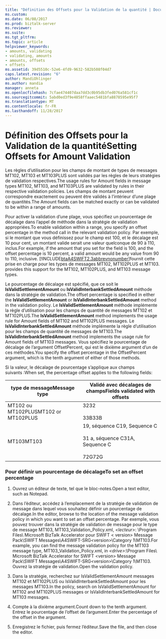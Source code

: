 ```yaml
---
title: "Définition des Offsets pour la Validation de la quantité | Documents Microsoft"
ms.custom: 
ms.date: 06/08/2017
ms.prod: biztalk-server
ms.reviewer: 
ms.suite: 
ms.tgt_pltfrm: 
ms.topic: article
helpviewer_keywords:
- amounts, validating
- validating, amounts
- amounts, offsets
- offsets
ms.assetid: 39d5510c-52e6-4fd9-9632-582b508f04d7
caps.latest.revision: "6"
author: MandiOhlinger
ms.author: mandia
manager: anneta
ms.openlocfilehash: 7cfae474407daa7dd3c0b95db3fed076a581cf1c
ms.sourcegitcommit: 5abd0ed3f9e4858ffaaec5481bfa8878595e95f7
ms.translationtype: MT
ms.contentlocale: fr-FR
ms.lasthandoff: 11/28/2017
---
```

# <a name="setting-offsets-for-amount-validation"></a><span data-ttu-id="505f0-102">Définition des Offsets pour la Validation de la quantité</span><span class="sxs-lookup"><span data-stu-id="505f0-102">Setting Offsets for Amount Validation</span></span>
<span data-ttu-id="505f0-103">Les règles d’utilisation pour les champs de montant de types de messages MT102, MT103 et MT103PLUS sont validés par les règles de leurs stratégies de validation respectives.</span><span class="sxs-lookup"><span data-stu-id="505f0-103">The usage rules for Amount fields in message types MT102, MT103, and MT103PLUS are validated by rules in their respective validation policies.</span></span> <span data-ttu-id="505f0-104">Les champs de montant peuvent correspondre exactement ou peuvent être validés à l’intérieur d’une plage de quantités.</span><span class="sxs-lookup"><span data-stu-id="505f0-104">The Amount fields can be matched exactly or can be validated to be within a range of amounts.</span></span>  
  
 <span data-ttu-id="505f0-105">Pour activer la validation d’une plage, vous spécifiez un pourcentage de décalage dans l’appel de méthode dans la stratégie de validation appropriées.</span><span class="sxs-lookup"><span data-stu-id="505f0-105">To enable validation within a range, you specify an offset percentage in the method call in the relevant validation policy.</span></span> <span data-ttu-id="505f0-106">Par exemple, si le montant que vous définissez pour le champ est 100, et le décalage est 10 pour cent, un montant valide serait une valeur quelconque de 90 à 110, inclus.</span><span class="sxs-lookup"><span data-stu-id="505f0-106">For example, if the amount that you set for the field is 100, and the offset percentage is 10 percent, a valid amount would be any value from 90 to 110, inclusive.</span></span> [!INCLUDE[btaA4SWIFT2.3abbrevnonumber](../../includes/btaa4swift2-3abbrevnonumber-md.md)]<span data-ttu-id="505f0-107">fournit cette prise en charge pour les types de messages MT102, MT102PLUS et MT103.</span><span class="sxs-lookup"><span data-stu-id="505f0-107"> provides this support for the MT102, MT102PLUS, and MT103 message types.</span></span>  
  
 <span data-ttu-id="505f0-108">Le pourcentage de décalage est spécifié, que ce soit le **IsValidSettlementAmount** ou **IsValidInterbankSettledAmount** méthode dans la stratégie de validation.</span><span class="sxs-lookup"><span data-stu-id="505f0-108">The offset percentage is specified in either the **IsValidSettlementAmount** or **IsValidInterbankSettledAmount** method in the validation policy.</span></span> <span data-ttu-id="505f0-109">Le **IsValidSettlementAmount** méthode implémente la règle d’utilisation pour les champs de quantité de messages MT102 et MT102PLUS.</span><span class="sxs-lookup"><span data-stu-id="505f0-109">The **IsValidSettlementAmount** method implements the usage rule for Amount fields of MT102 and MT102PLUS messages.</span></span> <span data-ttu-id="505f0-110">Le **IsValidInterbankSettledAmount** méthode implémente la règle d’utilisation pour les champs de quantité de messages de MT103.</span><span class="sxs-lookup"><span data-stu-id="505f0-110">The **IsValidInterbankSettledAmount** method implements the usage rule for Amount fields of MT103 messages.</span></span> <span data-ttu-id="505f0-111">Vous spécifiez le pourcentage de décalage de l’argument OffsetPercent, qui est le dixième argument d’un de ces méthodes.</span><span class="sxs-lookup"><span data-stu-id="505f0-111">You specify the offset percentage in the OffsetPercent argument, which is the tenth argument of either of those methods.</span></span>  
  
 <span data-ttu-id="505f0-112">Si la valeur, le décalage de pourcentage s’applique aux champs suivants :</span><span class="sxs-lookup"><span data-stu-id="505f0-112">When set, the percentage offset applies to the following fields:</span></span>  
  
|<span data-ttu-id="505f0-113">type de message</span><span class="sxs-lookup"><span data-stu-id="505f0-113">Message type</span></span>|<span data-ttu-id="505f0-114">Validé avec décalages de champs</span><span class="sxs-lookup"><span data-stu-id="505f0-114">Fields validated with offsets</span></span>|  
|------------------|-----------------------------------|  
|<span data-ttu-id="505f0-115">MT102 ou MT102PLUS</span><span class="sxs-lookup"><span data-stu-id="505f0-115">MT102 or MT102PLUS</span></span>|<span data-ttu-id="505f0-116">32</span><span class="sxs-lookup"><span data-stu-id="505f0-116">32</span></span><br /><br /> <span data-ttu-id="505f0-117">33B</span><span class="sxs-lookup"><span data-stu-id="505f0-117">33B</span></span>|  
|<span data-ttu-id="505f0-118">MT103</span><span class="sxs-lookup"><span data-stu-id="505f0-118">MT103</span></span>|<span data-ttu-id="505f0-119">19, séquence C</span><span class="sxs-lookup"><span data-stu-id="505f0-119">19, Sequence C</span></span><br /><br /> <span data-ttu-id="505f0-120">31 a, séquence C</span><span class="sxs-lookup"><span data-stu-id="505f0-120">31A, Sequence C</span></span><br /><br /> <span data-ttu-id="505f0-121">72G</span><span class="sxs-lookup"><span data-stu-id="505f0-121">72G</span></span>|  
  
### <a name="to-set-an-offset-percentage"></a><span data-ttu-id="505f0-122">Pour définir un pourcentage de décalage</span><span class="sxs-lookup"><span data-stu-id="505f0-122">To set an offset percentage</span></span>  
  
1.  <span data-ttu-id="505f0-123">Ouvrez un éditeur de texte, tel que le bloc-notes.</span><span class="sxs-lookup"><span data-stu-id="505f0-123">Open a text editor, such as Notepad.</span></span>  
  
2.  <span data-ttu-id="505f0-124">Dans l’éditeur, accédez à l’emplacement de la stratégie de validation de message dans lequel vous souhaitez définir un pourcentage de décalage.</span><span class="sxs-lookup"><span data-stu-id="505f0-124">In the editor, browse to the location of the message validation policy in which you want to set an offset percentage.</span></span> <span data-ttu-id="505f0-125">Par exemple, vous pouvez trouver dans la stratégie de validation de message pour le type de message MT103, MT103_Validation_Policy.xml,  *\<lecteur\>*: \Program Files\ Microsoft BizTalk Accelerator pour SWIFT \< version\> Message Pack\SWIFT Messages\A4SWIFT-SRG\<version\>\Category 1\MT103.</span><span class="sxs-lookup"><span data-stu-id="505f0-125">For example, you can find the message validation policy for the MT103 message type, MT103_Validation_Policy.xml, in *\<drive\>*:\Program Files\ Microsoft BizTalk Accelerator for SWIFT \<version\> Message Pack\SWIFT Messages\A4SWIFT-SRG\<version\>\Category 1\MT103.</span></span> <span data-ttu-id="505f0-126">Ouvrez la stratégie de validation.</span><span class="sxs-lookup"><span data-stu-id="505f0-126">Open the validation policy.</span></span>  
  
3.  <span data-ttu-id="505f0-127">Dans la stratégie, recherchez sur IsValidSettlementAmount messages MT102 et MT102PLUS ou IsValidInterbankSettledAmount pour les messages MT103.</span><span class="sxs-lookup"><span data-stu-id="505f0-127">In the policy, search on IsValidSettlementAmount for MT102 and MT102PLUS messages or IsValidInterbankSettledAmount for MT103 messages.</span></span>  
  
4.  <span data-ttu-id="505f0-128">Compte à la dixième argument.</span><span class="sxs-lookup"><span data-stu-id="505f0-128">Count down to the tenth argument.</span></span> <span data-ttu-id="505f0-129">Entrez le pourcentage de l’offset de l’argument.</span><span class="sxs-lookup"><span data-stu-id="505f0-129">Enter the percentage of the offset in the argument.</span></span>  
  
5.  <span data-ttu-id="505f0-130">Enregistrez le fichier, puis fermez l’éditeur.</span><span class="sxs-lookup"><span data-stu-id="505f0-130">Save the file, and then close the editor.</span></span>